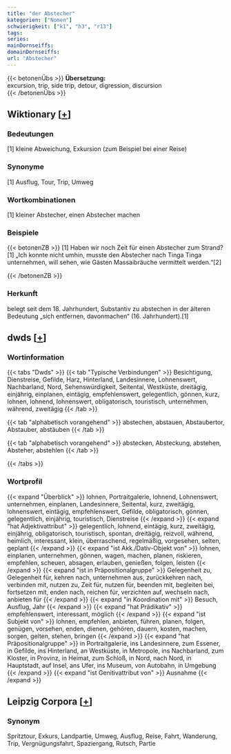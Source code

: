 ```yaml
---
title: "der Abstecher"
kategorien: ["Nomen"]
schwierigkeit: ["k1", "h3", "r13"]
tags:
series:
mainDornseiffs:
domainDornseiffs:
url: "Abstecher"
---
```


{{< betonenÜbs >}}
**Übersetzung:**  
excursion, trip, side trip, detour, digression, discursion  
{{< /betonenÜbs >}}

## Wiktionary [[+](https://de.wiktionary.org/wiki/Abstecher)]

### Bedeutungen
[1] kleine Abweichung, Exkursion (zum Beispiel bei einer Reise)  

### Synonyme
[1] Ausflug, Tour, Trip, Umweg  

### Wortkombinationen
[1] kleiner Abstecher, einen Abstecher machen  

### Beispiele
{{< betonenZB >}}
[1] Haben wir noch Zeit für einen Abstecher zum Strand?  
[1] „Ich konnte nicht umhin, musste den Abstecher nach Tinga Tinga unternehmen, will sehen, wie Gästen Massaibräuche vermittelt werden.“[2]  

{{< /betonenZB >}}
### Herkunft
belegt seit dem 18. Jahrhundert, Substantiv zu abstechen in der älteren Bedeutung „sich entfernen, davonmachen“ (16. Jahrhundert).[1]  



## dwds [[+](https://www.dwds.de/wb/Abstecher)]

### Wortinformation
{{< tabs "Dwds" >}}
{{< tab "Typische Verbindungen" >}}
Besichtigung, Dienstreise, Gefilde, Harz, Hinterland, Landesinnere, Lohnenswert, Nachbarland, Nord, Sehenswürdigkeit, Seitental, Westküste, dreitägig, einjährig, einplanen, eintägig, empfehlenswert, gelegentlich, gönnen, kurz, lohnen, lohnend, lohnenswert, obligatorisch, touristisch, unternehmen, während, zweitägig
{{< /tab >}}

{{< tab "alphabetisch vorangehend" >}}
abstechen, abstauen, Abstaubertor, Abstauber, abstäuben
{{< /tab >}}

{{< tab "alphabetisch vorangehend" >}}
abstecken, Absteckung, abstehen, Absteher, abstehlen
{{< /tab >}}

{{< /tabs >}}

### Wortprofil
{{< expand "Überblick" >}} lohnen, Portraitgalerie, lohnend, Lohnenswert, unternehmen, einplanen, Landesinnere, Seitental, kurz, zweitägig, lohnenswert, eintägig, empfehlenswert, Gefilde, obligatorisch, gönnen, gelegentlich, einjährig, touristisch, Dienstreise {{< /expand >}}
{{< expand "hat Adjektivattribut" >}} gelegentlich, lohnend, eintägig, kurz, zweitägig, einjährig, obligatorisch, touristisch, spontan, dreitägig, reizvoll, während, heimlich, interessant, klein, überraschend, regelmäßig, vorgesehen, selten, geplant {{< /expand >}}
{{< expand "ist Akk./Dativ-Objekt von" >}} lohnen, einplanen, unternehmen, gönnen, wagen, machen, planen, riskieren, empfehlen, scheuen, absagen, erlauben, genießen, folgen, leisten {{< /expand >}}
{{< expand "ist in Präpositionalgruppe" >}} Gelegenheit zu, Gelegenheit für, kehren nach, unternehmen aus, zurückkehren nach, verbinden mit, nutzen zu, Zeit für, nutzen für, beenden mit, begleiten bei, fortsetzen mit, enden nach, reichen für, verzichten auf, wechseln nach, anbieten für {{< /expand >}}
{{< expand "in Koordination mit" >}} Besuch, Ausflug, Jahr {{< /expand >}}
{{< expand "hat Prädikativ" >}} empfehlenswert, interessant, möglich {{< /expand >}}
{{< expand "ist Subjekt von" >}} lohnen, empfehlen, anbieten, führen, planen, folgen, genügen, vorsehen, enden, dienen, gehören, dauern, kosten, machen, sorgen, gelten, stehen, bringen {{< /expand >}}
{{< expand "hat Präpositionalgruppe" >}} in Portraitgalerie, ins Landesinnere, zum Essener, in Gefilde, ins Hinterland, an Westküste, in Metropole, ins Nachbarland, zum Kloster, in Provinz, in Heimat, zum Schloß, in Nord, nach Nord, in Hauptstadt, auf Insel, ans Ufer, ins Museum, von Autobahn, in Umgebung {{< /expand >}}
{{< expand "ist Genitivattribut von" >}} Ausnahme {{< /expand >}}

## Leipzig Corpora [[+](https://corpora.uni-leipzig.de/en/res?word=Abstecher&corpusId=deu_newscrawl-public_2018)]


### Synonym
Spritztour, Exkurs, Landpartie, Umweg, Ausflug, Reise, Fahrt, Wanderung, Trip, Vergnügungsfahrt, Spaziergang, Rutsch, Partie

